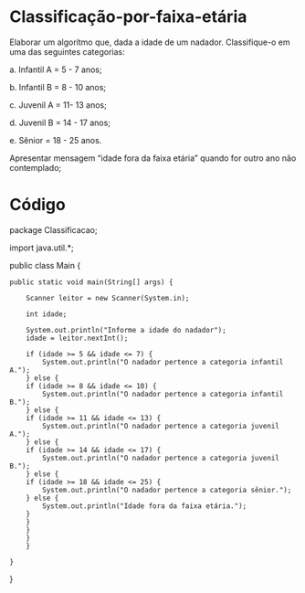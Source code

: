 # Classificação-por-faixa-etária

Elaborar um algorítmo que, dada a idade de um nadador. Classifique-o em uma das seguintes categorias:

a. Infantil A = 5 - 7 anos;

b. Infantil B = 8 - 10 anos;

c. Juvenil A = 11- 13 anos;

d. Juvenil B = 14 - 17 anos;

e. Sênior = 18 - 25 anos.

Apresentar mensagem “idade fora da faixa etária” quando for outro ano não contemplado;

# Código
package Classificacao;

import java.util.*;

public class Main {

    public static void main(String[] args) {
        
        Scanner leitor = new Scanner(System.in);
        
        int idade;
        
        System.out.println("Informe a idade do nadador");
        idade = leitor.nextInt();
        
        if (idade >= 5 && idade <= 7) {
            System.out.println("O nadador pertence a categoria infantil A.");
        } else {
        if (idade >= 8 && idade <= 10) {
            System.out.println("O nadador pertence a categoria infantil B.");
        } else {
        if (idade >= 11 && idade <= 13) {
            System.out.println("O nadador pertence a categoria juvenil A.");
        } else {
        if (idade >= 14 && idade <= 17) {
            System.out.println("O nadador pertence a categoria juvenil B.");
        } else {
        if (idade >= 18 && idade <= 25) {
            System.out.println("O nadador pertence a categoria sênior.");
        } else {
            System.out.println("Idade fora da faixa etária.");
        }
        }
        }
        }
        }
        
    }
    
}
